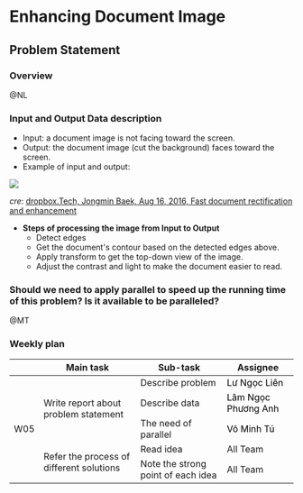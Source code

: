 # Enhancing Document Image

## Problem Statement

### Overview
@NL


 
### Input and Output Data description
* Input: a document image is not facing toward the screen.
* Output: the document image (cut the background) faces toward the screen.
* Example of input and output:

![](https://i.imgur.com/8cfHARR.png)

*cre*: [dropbox.Tech, Jongmin Baek, Aug 16, 2016, Fast document rectification and enhancement](https://dropbox.tech/machine-learning/fast-document-rectification-and-enhancement)

* **Steps of processing the image from Input to Output**
    * Detect edges
    * Get the document's contour based on the detected edges above.
    * Apply transform to get the top-down view of the image.
    * Adjust the contrast and light to make the document easier to read.

### Should we need to apply parallel to speed up the running time of this problem? Is it available to be paralleled?
@MT



### Weekly plan

<table class="tg">
<thead>
  <tr>
    <th class="tg-0pky"></th>
    <th class="tg-rk9a">Main task</th>
    <th class="tg-rk9a">Sub-task</th>
    <th class="tg-rk9a">Assignee</th>
  </tr>
</thead>
<tbody>
  <tr>
    <td class="tg-9hil" rowspan="5">W05</td>
    <td class="tg-9wq8" rowspan="3">Write report about problem statement</td>
    <td class="tg-0pky">Describe problem</td>
    <td class="tg-kgv7"><span style="color:#000">Lư Ngọc Liên</span></td>
  </tr>
  <tr>
    <td class="tg-0pky">Describe data</td>
    <td class="tg-kgv7"><span style="color:#000">Lâm Ngọc Phương Anh</span></td>
  </tr>
  <tr>
    <td class="tg-0pky">The need of parallel</td>
    <td class="tg-kgv7"><span style="color:#000">Võ Minh Tú</span></td>
  </tr>
  <tr>
    <td class="tg-9wq8" rowspan="2">Refer the process of different solutions</td>
    <td class="tg-0pky">Read idea</td>
    <td class="tg-0pky">All Team</td>
  </tr>
  <tr>
    <td class="tg-0pky">Note the strong point of each idea</td>
    <td class="tg-0pky">All Team</td>
  </tr>
</tbody>
</table>

